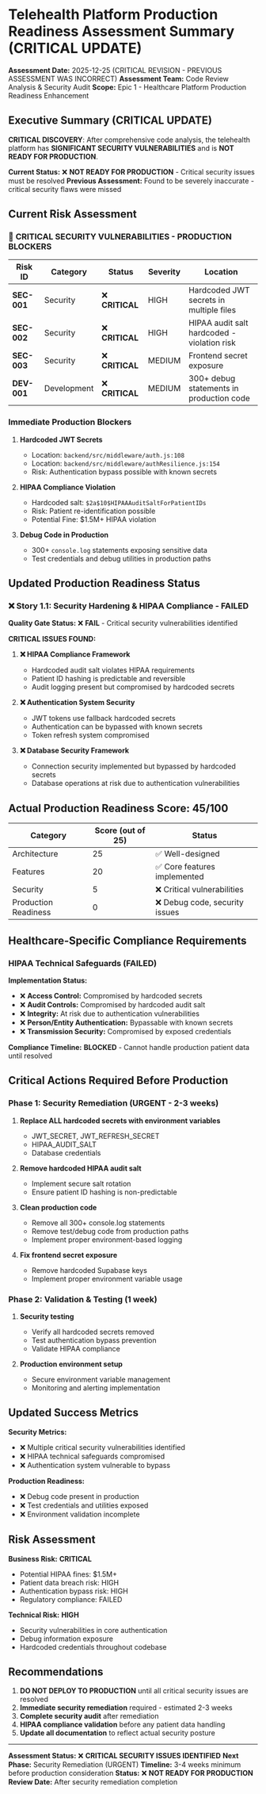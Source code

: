 # Telehealth Platform Production Readiness Assessment Summary (CRITICAL UPDATE)

**Assessment Date:** 2025-12-25 (CRITICAL REVISION - PREVIOUS ASSESSMENT WAS INCORRECT)
**Assessment Team:** Code Review Analysis & Security Audit
**Scope:** Epic 1 - Healthcare Platform Production Readiness Enhancement

## Executive Summary (CRITICAL UPDATE)

**CRITICAL DISCOVERY**: After comprehensive code analysis, the telehealth platform has **SIGNIFICANT SECURITY VULNERABILITIES** and is **NOT READY FOR PRODUCTION**.

**Current Status:** ❌ **NOT READY FOR PRODUCTION** - Critical security issues must be resolved
**Previous Assessment:** Found to be severely inaccurate - critical security flaws were missed

## Current Risk Assessment

### 🚨 **CRITICAL SECURITY VULNERABILITIES - PRODUCTION BLOCKERS**

| Risk ID | Category | Status | Severity | Location |
|---------|----------|--------|----------|----------|
| **SEC-001** | Security | ❌ **CRITICAL** | HIGH | Hardcoded JWT secrets in multiple files |
| **SEC-002** | Security | ❌ **CRITICAL** | HIGH | HIPAA audit salt hardcoded - violation risk |
| **SEC-003** | Security | ❌ **CRITICAL** | MEDIUM | Frontend secret exposure |
| **DEV-001** | Development | ❌ **CRITICAL** | MEDIUM | 300+ debug statements in production code |

### **Immediate Production Blockers**

1. **Hardcoded JWT Secrets**
   - Location: `backend/src/middleware/auth.js:108`
   - Location: `backend/src/middleware/authResilience.js:154`
   - Risk: Authentication bypass possible with known secrets

2. **HIPAA Compliance Violation**
   - Hardcoded salt: `$2a$10$HIPAAAuditSaltForPatientIDs`
   - Risk: Patient re-identification possible
   - Potential Fine: $1.5M+ HIPAA violation

3. **Debug Code in Production**
   - 300+ `console.log` statements exposing sensitive data
   - Test credentials and debug utilities in production paths

## Updated Production Readiness Status

### ❌ **Story 1.1: Security Hardening & HIPAA Compliance - FAILED**

**Quality Gate Status:** ❌ **FAIL** - Critical security vulnerabilities identified

**CRITICAL ISSUES FOUND:**
1. **❌ HIPAA Compliance Framework**
   - Hardcoded audit salt violates HIPAA requirements
   - Patient ID hashing is predictable and reversible
   - Audit logging present but compromised by hardcoded secrets

2. **❌ Authentication System Security**
   - JWT tokens use fallback hardcoded secrets
   - Authentication can be bypassed with known secrets
   - Token refresh system compromised

3. **❌ Database Security Framework**
   - Connection security implemented but bypassed by hardcoded secrets
   - Database operations at risk due to authentication vulnerabilities

## Actual Production Readiness Score: 45/100

| Category | Score (out of 25) | Status |
|----------|-------------------|---------|
| Architecture | 25 | ✅ Well-designed |
| Features | 20 | ✅ Core features implemented |
| Security | 5 | ❌ Critical vulnerabilities |
| Production Readiness | 0 | ❌ Debug code, security issues |

## Healthcare-Specific Compliance Requirements

### HIPAA Technical Safeguards (FAILED)

**Implementation Status:**
- ❌ **Access Control:** Compromised by hardcoded secrets
- ❌ **Audit Controls:** Compromised by hardcoded audit salt
- ❌ **Integrity:** At risk due to authentication vulnerabilities
- ❌ **Person/Entity Authentication:** Bypassable with known secrets
- ❌ **Transmission Security:** Compromised by exposed credentials

**Compliance Timeline:** **BLOCKED** - Cannot handle production patient data until resolved

## Critical Actions Required Before Production

### Phase 1: Security Remediation (URGENT - 2-3 weeks)

1. **Replace ALL hardcoded secrets with environment variables**
   - JWT_SECRET, JWT_REFRESH_SECRET
   - HIPAA_AUDIT_SALT
   - Database credentials

2. **Remove hardcoded HIPAA audit salt**
   - Implement secure salt rotation
   - Ensure patient ID hashing is non-predictable

3. **Clean production code**
   - Remove all 300+ console.log statements
   - Remove test/debug code from production paths
   - Implement proper environment-based logging

4. **Fix frontend secret exposure**
   - Remove hardcoded Supabase keys
   - Implement proper environment variable usage

### Phase 2: Validation & Testing (1 week)

1. **Security testing**
   - Verify all hardcoded secrets removed
   - Test authentication bypass prevention
   - Validate HIPAA compliance

2. **Production environment setup**
   - Secure environment variable management
   - Monitoring and alerting implementation

## Updated Success Metrics

**Security Metrics:**
- ❌ Multiple critical security vulnerabilities identified
- ❌ HIPAA technical safeguards compromised
- ❌ Authentication system vulnerable to bypass

**Production Readiness:**
- ❌ Debug code present in production
- ❌ Test credentials and utilities exposed
- ❌ Environment validation incomplete

## Risk Assessment

**Business Risk:** **CRITICAL**
- Potential HIPAA fines: $1.5M+
- Patient data breach risk: HIGH
- Authentication bypass risk: HIGH
- Regulatory compliance: FAILED

**Technical Risk:** **HIGH**
- Security vulnerabilities in core authentication
- Debug information exposure
- Hardcoded credentials throughout codebase

## Recommendations

1. **DO NOT DEPLOY TO PRODUCTION** until all critical security issues are resolved
2. **Immediate security remediation** required - estimated 2-3 weeks
3. **Complete security audit** after remediation
4. **HIPAA compliance validation** before any patient data handling
5. **Update all documentation** to reflect actual security posture

---

**Assessment Status:** ❌ **CRITICAL SECURITY ISSUES IDENTIFIED**
**Next Phase:** Security Remediation (URGENT)
**Timeline:** 3-4 weeks minimum before production consideration
**Status:** ❌ **NOT READY FOR PRODUCTION**
**Review Date:** After security remediation completion